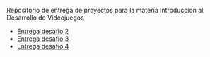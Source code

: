 Repositorio de entrega de proyectos para la materia Introduccion al Desarrollo de Videojuegos

- [Entrega desafio 2](/desafio2/disafio2.html)
- [Entrega desafio 3](/desafio3/entrega-3-bosetti-mauro.html)
- [Entrega desafio 4](/desafio4/entrega-4-bosetti-mauro.html)
